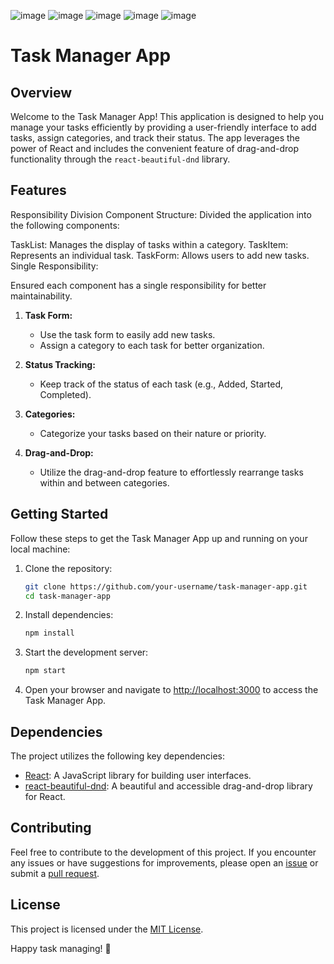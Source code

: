 ![image](https://github.com/abhay39/company-project/assets/84112755/185cb41a-8651-462b-b1b8-c4334a7ee2ef)
![image](https://github.com/abhay39/company-project/assets/84112755/0e510f62-42a7-46ad-8c8d-e72f4bce2d04)
![image](https://github.com/abhay39/company-project/assets/84112755/e3528da9-1290-4b46-93fb-b893fadf6a9d)
![image](https://github.com/abhay39/company-project/assets/84112755/756bbb17-3095-4f4a-85e0-c2691a31eeef)
![image](https://github.com/abhay39/company-project/assets/84112755/a2ef5b4f-1470-46aa-8740-c98a5ce01ff9)




# Task Manager App

## Overview

Welcome to the Task Manager App! This application is designed to help you manage your tasks efficiently by providing a user-friendly interface to add tasks, assign categories, and track their status. The app leverages the power of React and includes the convenient feature of drag-and-drop functionality through the `react-beautiful-dnd` library.

## Features

Responsibility Division
Component Structure:
Divided the application into the following components:

TaskList: Manages the display of tasks within a category.
TaskItem: Represents an individual task.
TaskForm: Allows users to add new tasks.
Single Responsibility:

Ensured each component has a single responsibility for better maintainability.

1. **Task Form:**
   - Use the task form to easily add new tasks.
   - Assign a category to each task for better organization.

2. **Status Tracking:**
   - Keep track of the status of each task (e.g., Added, Started, Completed).

3. **Categories:**
   - Categorize your tasks based on their nature or priority.

4. **Drag-and-Drop:**
   - Utilize the drag-and-drop feature to effortlessly rearrange tasks within and between categories.

## Getting Started

Follow these steps to get the Task Manager App up and running on your local machine:

1. Clone the repository:

    ```bash
    git clone https://github.com/your-username/task-manager-app.git
    cd task-manager-app
    ```

2. Install dependencies:

    ```bash
    npm install
    ```

3. Start the development server:

    ```bash
    npm start
    ```

4. Open your browser and navigate to [http://localhost:3000](http://localhost:3000) to access the Task Manager App.

## Dependencies

The project utilizes the following key dependencies:

- [React](https://reactjs.org/): A JavaScript library for building user interfaces.
- [react-beautiful-dnd](https://github.com/atlassian/react-beautiful-dnd): A beautiful and accessible drag-and-drop library for React.

## Contributing

Feel free to contribute to the development of this project. If you encounter any issues or have suggestions for improvements, please open an [issue](https://github.com/your-username/task-manager-app/issues) or submit a [pull request](https://github.com/your-username/task-manager-app/pulls).

## License

This project is licensed under the [MIT License](LICENSE.md).

Happy task managing! 🚀
